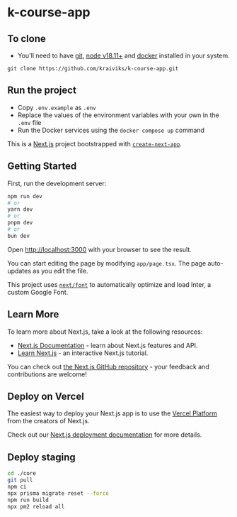 # k-course-app

## To clone

- You'll need to have [git](https://git-scm.com/), [node v18.11+](https://nodejs.org/en/) and [docker](https://www.docker.com/) installed in
  your system.

`git clone https://github.com/kraiviks/k-course-app.git`

## Run the project

- Copy `.env.example` as `.env`
- Replace the values of the environment variables with your own in the `.env` file
- Run the Docker services using the `docker compose up` command

This is a [Next.js](https://nextjs.org/) project bootstrapped with [`create-next-app`](https://github.com/vercel/next.js/tree/canary/packages/create-next-app).

## Getting Started

First, run the development server:

```bash
npm run dev
# or
yarn dev
# or
pnpm dev
# or
bun dev
```

Open [http://localhost:3000](http://localhost:3000) with your browser to see the result.

You can start editing the page by modifying `app/page.tsx`. The page auto-updates as you edit the file.

This project uses [`next/font`](https://nextjs.org/docs/basic-features/font-optimization) to automatically optimize and load Inter, a custom Google Font.

## Learn More

To learn more about Next.js, take a look at the following resources:

- [Next.js Documentation](https://nextjs.org/docs) - learn about Next.js features and API.
- [Learn Next.js](https://nextjs.org/learn) - an interactive Next.js tutorial.

You can check out [the Next.js GitHub repository](https://github.com/vercel/next.js/) - your feedback and contributions are welcome!

## Deploy on Vercel

The easiest way to deploy your Next.js app is to use the [Vercel Platform](https://vercel.com/new?utm_medium=default-template&filter=next.js&utm_source=create-next-app&utm_campaign=create-next-app-readme) from the creators of Next.js.

Check out our [Next.js deployment documentation](https://nextjs.org/docs/deployment) for more details.

## Deploy staging

```bash
cd ./core
git pull
npm ci
npx prisma migrate reset --force
npm run build
npx pm2 reload all
```
